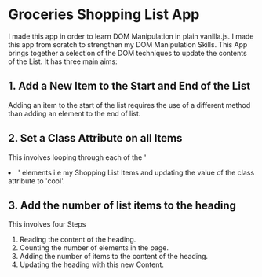 # Groceries Shopping List App
I made this app in order to learn DOM Manipulation in plain vanilla.js. I made this app from scratch to strengthen my DOM Manipulation Skills.
This App brings together a selection of the DOM techniques to update the contents of the List. It has three main aims:

## 1. Add a New Item to the Start and End of the List
Adding an item to the start of the list requires the use of a different method than adding an element to the end of list.

## 2. Set a Class Attribute on all Items
This involves looping through each of the '<li>' elements i.e my Shopping List Items and updating the value of the class attribute to 'cool'.

## 3. Add the number of list items to the heading
This involves four Steps

1. Reading the content of the heading.
2. Counting the number of elements in the page.
3. Adding the number of items to the content of the heading.
4. Updating the heading with this new Content.
